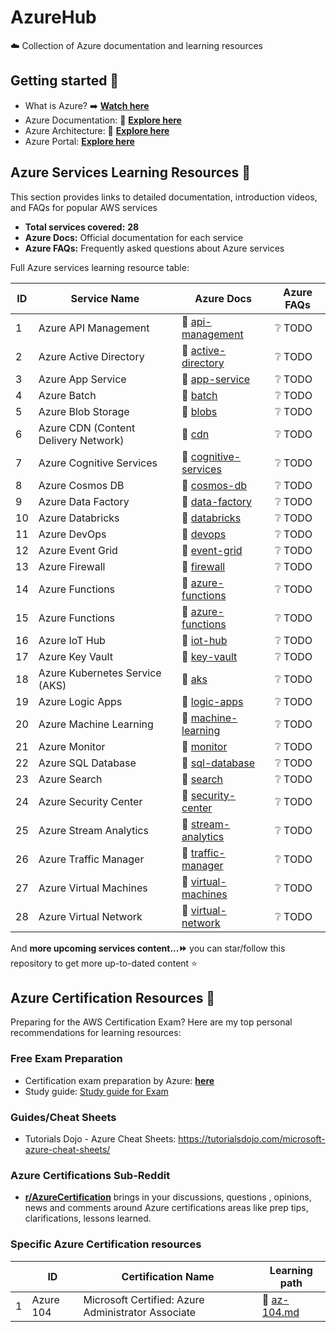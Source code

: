 # AzureHub

☁️ Collection of Azure documentation and learning resources

## Getting started 🚀

- What is Azure? ➡️ [**Watch here**](https://youtu.be/oPSHs71mTVU)
- Azure Documentation: 📖 [**Explore here**](https://learn.microsoft.com/en-us/azure/?product=popular)
- Azure Architecture: 📖 [**Explore here**](https://learn.microsoft.com/en-us/azure/architecture/browse/)
- Azure Portal: [**Explore here**](https://portal.azure.com/#home)

<!-- Learning-Resource-Begin -->
<!-- Do not edit the above line manually -->

## Azure Services Learning Resources 📘

This section provides links to detailed documentation, introduction videos, and FAQs for popular AWS services

- **Total services covered:** **28**
- **Azure Docs:** Official documentation for each service
- **Azure FAQs:** Frequently asked questions about Azure services

Full Azure services learning resource table:

| ID  | Service Name                         | Azure Docs                                                                          | Azure FAQs |
| --- | ------------------------------------ | ----------------------------------------------------------------------------------- | ---------- |
| 1   | Azure API Management                 | 📖 [api-management](https://docs.microsoft.com/en-us/azure/api-management/)         | ❔ TODO    |
| 2   | Azure Active Directory               | 📖 [active-directory](https://docs.microsoft.com/en-us/azure/active-directory/)     | ❔ TODO    |
| 3   | Azure App Service                    | 📖 [app-service](https://docs.microsoft.com/en-us/azure/app-service/)               | ❔ TODO    |
| 4   | Azure Batch                          | 📖 [batch](https://docs.microsoft.com/en-us/azure/batch/)                           | ❔ TODO    |
| 5   | Azure Blob Storage                   | 📖 [blobs](https://docs.microsoft.com/en-us/azure/storage/blobs/)                   | ❔ TODO    |
| 6   | Azure CDN (Content Delivery Network) | 📖 [cdn](https://docs.microsoft.com/en-us/azure/cdn/)                               | ❔ TODO    |
| 7   | Azure Cognitive Services             | 📖 [cognitive-services](https://docs.microsoft.com/en-us/azure/cognitive-services/) | ❔ TODO    |
| 8   | Azure Cosmos DB                      | 📖 [cosmos-db](https://docs.microsoft.com/en-us/azure/cosmos-db/)                   | ❔ TODO    |
| 9   | Azure Data Factory                   | 📖 [data-factory](https://docs.microsoft.com/en-us/azure/data-factory/)             | ❔ TODO    |
| 10  | Azure Databricks                     | 📖 [databricks](https://docs.microsoft.com/en-us/azure/databricks/)                 | ❔ TODO    |
| 11  | Azure DevOps                         | 📖 [devops](https://docs.microsoft.com/en-us/azure/devops/)                         | ❔ TODO    |
| 12  | Azure Event Grid                     | 📖 [event-grid](https://docs.microsoft.com/en-us/azure/event-grid/)                 | ❔ TODO    |
| 13  | Azure Firewall                       | 📖 [firewall](https://docs.microsoft.com/en-us/azure/firewall/)                     | ❔ TODO    |
| 14  | Azure Functions                      | 📖 [azure-functions](https://docs.microsoft.com/en-us/azure/azure-functions/)       | ❔ TODO    |
| 15  | Azure Functions                      | 📖 [azure-functions](https://docs.microsoft.com/en-us/azure/azure-functions/)       | ❔ TODO    |
| 16  | Azure IoT Hub                        | 📖 [iot-hub](https://docs.microsoft.com/en-us/azure/iot-hub/)                       | ❔ TODO    |
| 17  | Azure Key Vault                      | 📖 [key-vault](https://docs.microsoft.com/en-us/azure/key-vault/)                   | ❔ TODO    |
| 18  | Azure Kubernetes Service (AKS)       | 📖 [aks](https://docs.microsoft.com/en-us/azure/aks/)                               | ❔ TODO    |
| 19  | Azure Logic Apps                     | 📖 [logic-apps](https://docs.microsoft.com/en-us/azure/logic-apps/)                 | ❔ TODO    |
| 20  | Azure Machine Learning               | 📖 [machine-learning](https://docs.microsoft.com/en-us/azure/machine-learning/)     | ❔ TODO    |
| 21  | Azure Monitor                        | 📖 [monitor](https://docs.microsoft.com/en-us/azure/azure-monitor/)                 | ❔ TODO    |
| 22  | Azure SQL Database                   | 📖 [sql-database](https://docs.microsoft.com/en-us/azure/azure-sql/)                | ❔ TODO    |
| 23  | Azure Search                         | 📖 [search](https://docs.microsoft.com/en-us/azure/search/)                         | ❔ TODO    |
| 24  | Azure Security Center                | 📖 [security-center](https://docs.microsoft.com/en-us/azure/security-center/)       | ❔ TODO    |
| 25  | Azure Stream Analytics               | 📖 [stream-analytics](https://docs.microsoft.com/en-us/azure/stream-analytics/)     | ❔ TODO    |
| 26  | Azure Traffic Manager                | 📖 [traffic-manager](https://learn.microsoft.com/en-us/azure/traffic-manager/)      | ❔ TODO    |
| 27  | Azure Virtual Machines               | 📖 [virtual-machines](https://docs.microsoft.com/en-us/azure/virtual-machines/)     | ❔ TODO    |
| 28  | Azure Virtual Network                | 📖 [virtual-network](https://docs.microsoft.com/en-us/azure/virtual-network/)       | ❔ TODO    |

And **more upcoming services content...⏩** you can star/follow this repository to get more up-to-dated content ⭐

<!-- Do not edit the below line manually -->
<!-- Learning-Resource-End -->

## Azure Certification Resources 💯

Preparing for the AWS Certification Exam? Here are my top personal recommendations for learning resources:

### Free Exam Preparation

- Certification exam preparation by Azure: [**here**](https://learn.microsoft.com/en-us/credentials/browse/?credential_types=certification)
- Study guide: [Study guide for Exam](https://learn.microsoft.com/en-us/credentials/certifications/resources/study-guides/)

### Guides/Cheat Sheets

- Tutorials Dojo - Azure Cheat Sheets: https://tutorialsdojo.com/microsoft-azure-cheat-sheets/

### Azure Certifications Sub-Reddit

- [**r/AzureCertification**](https://www.reddit.com/r/AzureCertification/) brings in your discussions, questions , opinions, news and comments around Azure certifications areas like prep tips, clarifications, lessons learned.

### Specific Azure Certification resources

|     | ID        | Certification Name                                 | Learning path                             |
| --- | --------- | -------------------------------------------------- | ----------------------------------------- |
| 1   | Azure 104 | Microsoft Certified: Azure Administrator Associate | 📖 [az-104.md](./certification/az-104.md) |

